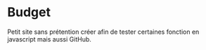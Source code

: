 # Budget
Petit site sans prétention créer afin de tester certaines fonction en javascript mais aussi GitHub.
